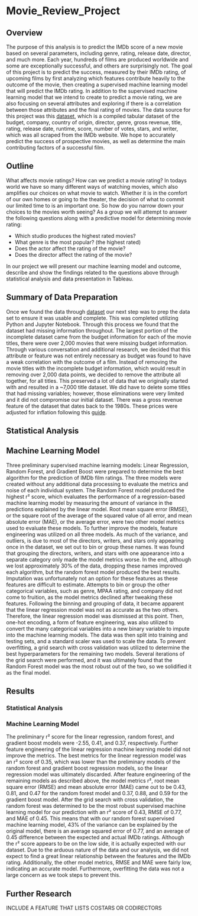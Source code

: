 # Movie_Review_Project
## Overview
The purpose of this analysis is to predict the IMDb score of a new movie based on several parameters, including genre, rating, release date, director, and much more. Each year, hundreds of films are produced worldwide and some are exceptionally successful, and others are surprisingly not. The goal of this project is to predict the success, measured by their IMDb rating, of upcoming films by first analyzing which features contribute heavily to the outcome of the movie, then creating a supervised machine learning model that will predict the IMDb rating. In addition to the supervised machine learning model that we intend to create to predict a movie rating, we are also focusing on several attributes and exploring if there is a correlation between those attributes and the final rating of movies.
The data source for this project was this [dataset](https://www.kaggle.com/danielgrijalvas/movies), which is a compiled tabular dataset of the budget, company, country of origin, director, genre, gross revenue, title, rating, release date, runtime, score, number of votes, stars, and writer, which was all scraped from the IMDb website. We hope to accurately predict the success of prospective movies, as well as determine the main contributing factors of a successful film.

## Outline
What affects movie ratings? How can we predict a movie rating?
In todays world we have so many different ways of watching movies, which also amplifies our choices on what movie to watch. Whether it is in the comfort of our own homes or going to the theater, the decision of what to commit our limited time to is an important one. So how do you narrow down your choices to the movies worth seeing? As a group we will attempt to answer the following questions along with a predictive model for determining movie rating:
* Which studio produces the highest rated movies?
* What genre is the most popular? (the highest rated)
* Does the actor affect the rating of the movie?
* Does the director affect the rating of the movie?

In our project we will present our machine learning model and outcome, describe and show the findings related to the questions above through statistical analysis and data presentation in Tableau.

## Summary of Data Preparation
Once we found the data through [dataset](https://www.kaggle.com/danielgrijalvas/movies) our next step was to prep the data set to ensure it was usable and complete. This was completed utilizing Python and Jupyter Notebook. Through this process we found that the dataset had missing information throughout. The largest portion of the incomplete dataset came from the budget information for each of the movie titles, there were over 2,000 movies that were missing budget information. Through various conversation and additional research, we decided that this attribute or feature was not entirely necessary as budget was found to have a weak correlation with the outcome of a film. Instead of removing the movie titles with the incomplete budget information, which would result in removing over 2,000 data points, we decided to remove the attribute all together, for all titles. This preserved a lot of data that we originally started with and resulted in a ~7,000 title dataset. We did have to delete some titles that had missing variables; however, those eliminations were very limited and it did not compromise our initial dataset.
There was a gross revenue feature of the dataset that dates back to the 1980s. These prices were adjusted for inflation following this [guide](https://towardsdatascience.com/adjusting-prices-for-inflation-in-pandas-daaaa782cd89).
 
## Statistical Analysis
 
## Machine Learning Model
Three preliminary supervised machine learning models: Linear Regression, Random Forest, and Gradient Boost were prepared to determine the best algorithm for the prediction of IMDb film ratings. The three models were created without any additional data processing to evaluate the metrics and noise of each individual system. The Random Forest model produced the highest r² score, which evaluates the performance of a regression-based machine learning model by measuring the amount of variance in the predictions explained by the linear model. Root mean square error (RMSE), or the square root of the average of the squared value of all error, and mean absolute error (MAE), or the average error, were two other model metrics used to evaluate these models. 
To further improve the models, feature engineering was utilized on all three models. As much of the variance, and outliers, is due to most of the directors, writers, and stars only appearing once in the dataset, we set out to bin or group these names. It was found that grouping the directors, writers, and stars with one appearance into a separate category only made the model metrics worse. In the end, although we lost approximately 30% of the data, dropping these names improved each algorithm, but the random forest model produced the best results. Imputation was unfortunately not an option for these features as these features are difficult to estimate. Attempts to bin or group the other categorical variables, such as genre, MPAA rating, and company did not come to fruition, as the model metrics declined after tweaking these features. 
Following the binning and grouping of data, it became apparent that the linear regression model was not as accurate as the two others. Therefore, the linear regression model was dismissed at this point. Then, one-hot encoding, a form of feature engineering, was also utilized to convert the many categorical variables into a new binary variable to impute into the machine learning models. The data was then split into training and testing sets, and a standard scaler was used to scale the data.
To prevent overfitting, a grid search with cross validation was utilized to determine the best hyperparameters for the remaining two models. Several iterations of the grid search were performed, and it was ultimately found that the Random Forest model was the most robust out of the two, so we solidified it as the final model.
 
## Results
### Statistical Analysis
### Machine Learning Model
The preliminary r² score for the linear regression, random forest, and gradient boost models were -2.55, 0.41, and 0.37, respectively. Further feature engineering of the linear regression machine learning model did not improve the metrics. The best metrics for the linear regression model was an r² score of 0.35, which was lower than the preliminary models of the random forest and gradient boost regression models, so the linear regression model was ultimately discarded.
After feature engineering of the remaining models as described above, the model metrics r², root mean square error (RMSE) and mean absolute error (MAE) came out to be 0.43, 0.81, and 0.47 for the random forest model and 0.37, 0.88, and 0.59 for the gradient boost model. After the grid search with cross validation, the random forest was determined to be the most robust supervised machine learning model for our prediction with an r² score of 0.43, RMSE of 0.77, and MAE of 0.45. This means that with our random forest supervised machine learning model, 43% of the variance can be explained by the original model, there is an average squared error of 0.77, and an average of 0.45 difference between the expected and actual IMDb ratings.
Although the r² score appears to be on the low side, it is actually expected with our dataset. Due to the arduous nature of the data and our analysis, we did not expect to find a great linear relationship between the features and the IMDb rating. Additionally, the other model metrics, RMSE and MAE were fairly low, indicating an accurate model. Furthermore, overfitting the data was not a large concern as we took steps to prevent this. 

 
## Further Research
INCLUDE A FEATURE THAT LISTS COSTARS OR CODIRECTORS

